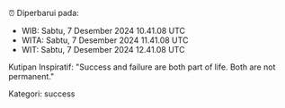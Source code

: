 ⏰ Diperbarui pada:
- WIB: Sabtu, 7 Desember 2024 10.41.08 UTC
- WITA: Sabtu, 7 Desember 2024 11.41.08 UTC
- WIT: Sabtu, 7 Desember 2024 12.41.08 UTC

Kutipan Inspiratif:
"Success and failure are both part of life. Both are not permanent."


Kategori: success

